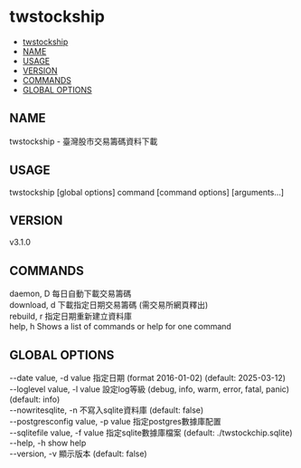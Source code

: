 # twstockship

<!--toc:start-->

- [twstockship](#twstockship)
- [NAME](#name)
- [USAGE](#usage)
- [VERSION](#version)
- [COMMANDS](#commands)
- [GLOBAL OPTIONS](#global-options)
<!--toc:end-->

## NAME

twstockship - 臺灣股市交易籌碼資料下載

## USAGE

twstockship [global options] command [command options] [arguments...]

## VERSION

v3.1.0

## COMMANDS

daemon, D 每日自動下載交易籌碼  
download, d 下載指定日期交易籌碼 (需交易所網頁釋出)  
rebuild, r 指定日期重新建立資料庫  
help, h Shows a list of commands or help for one command

## GLOBAL OPTIONS

--date value, -d value 指定日期 (format 2016-01-02) (default: 2025-03-12)  
--loglevel value, -l value 設定log等級 (debug, info, warm, error, fatal, panic)
(default: info)  
--nowritesqlite, -n 不寫入sqlite資料庫 (default: false)  
--postgresconfig value, -p value 指定postgres數據庫配置  
--sqlitefile value, -f value 指定sqlite數據庫檔案 (default:
./twstockchip.sqlite)  
--help, -h show help  
--version, -v 顯示版本 (default: false)
